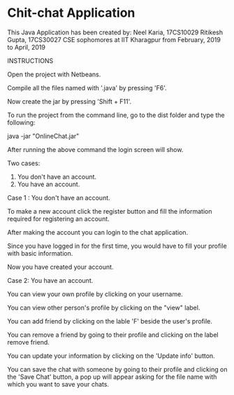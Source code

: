 # Chit-chat Application

This Java Application has been created by:
Neel Karia, 17CS10029
Ritikesh Gupta, 17CS30027
CSE sophomores at IIT Kharagpur
from February, 2019 to April, 2019

INSTRUCTIONS

Open the project with Netbeans.

Compile all the files named with '.java' by pressing 'F6'.

Now create the jar by pressing 'Shift + F11'.

To run the project from the command line, go to the dist folder and type the following:

java -jar "OnlineChat.jar" 

After running the above command the login screen will show.

Two cases:

1.	You don't have an account.
2.	You have an account.

Case 1 : You don't have an account.

To make a new account click the register button and fill the information required for registering an account.

After making the account you can login to the chat application.

Since you have logged in for the first time, you would have to fill your profile with basic information.

Now you have created your account.

Case 2: You have an account.

You can view your own profile by clicking on your username.

You can view other person's profile by clicking on the "view" label.

You can add friend by clicking on the lable 'F' beside the user's profile.

You can remove a friend by going to their profile and clicking on the label remove friend.

You can update your information by clicking on the 'Update info' button.

You can save the chat with someone by going to their profile and clicking on the 'Save Chat' button, a pop up will appear asking for the file name with which you want to save your chats.

